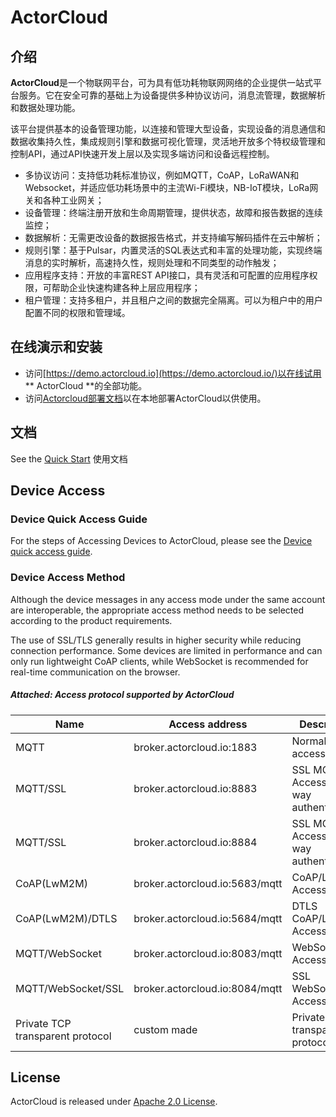 # ActorCloud

## 介绍


**ActorCloud**是一个物联网平台，可为具有低功耗物联网网络的企业提供一站式平台服务。它在安全可靠的基础上为设备提供多种协议访问，消息流管理，数据解析和数据处理功能。

该平台提供基本的设备管理功能，以连接和管理大型设备，实现设备的消息通信和数据收集持久性，集成规则引擎和数据可视化管理，灵活地开放多个特权级管理和控制API，通过API快速开发上层以及实现多端访问和设备远程控制。

- 多协议访问：支持低功耗标准协议，例如MQTT，CoAP，LoRaWAN和Websocket，并适应低功耗场景中的主流Wi-Fi模块，NB-IoT模块，LoRa网关和各种工业网关；
- 设备管理：终端注册开放和生命周期管理，提供状态，故障和报告数据的连续监控；
- 数据解析：无需更改设备的数据报告格式，并支持编写解码插件在云中解析；
- 规则引擎：基于Pulsar，内置灵活的SQL表达式和丰富的处理功能，实现终端消息的实时解析，高速持久性，规则处理和不同类型的动作触发；
- 应用程序支持：开放的丰富REST API接口，具有灵活和可配置的应用程序权限，可帮助企业快速构建各种上层应用程序；
- 租户管理：支持多租户，并且租户之间的数据完全隔离。可以为租户中的用户配置不同的权限和管理域。

## 在线演示和安装
- 访问[https://demo.actorcloud.io](https://demo.actorcloud.io/)以在线试用** ActorCloud **的全部功能。
- 访问[Actorcloud部署文档](https://docs.actorcloud.io/en/installation/base.html)以在本地部署ActorCloud以供使用。

## 文档

See the [Quick Start](https://docs.actorcloud.io/en/getting_started/quick_start.html) 使用文档

## Device Access

### Device Quick Access Guide
For the steps of Accessing Devices to ActorCloud, please see the [Device quick access guide](<https://docs.actorcloud.io/en/getting_started/access_guide.html>).

### Device Access Method

Although the device messages in any access mode under the same account are interoperable, the appropriate access method needs to be selected according to the product requirements.

The use of SSL/TLS generally results in higher security while reducing connection performance. Some devices are limited in performance and can only run lightweight CoAP clients, while WebSocket is recommended for real-time communication on the browser.

##### Attached:  Access protocol supported by ActorCloud

| Name                             | Access address                 | Description                              |
| -------------------------------- | ------------------------------ | ---------------------------------------- |
| MQTT                             | broker.actorcloud.io:1883      | Normal MQTT access                       |
| MQTT/SSL                         | broker.actorcloud.io:8883      | SSL MQTT Access (one-way authentication) |
| MQTT/SSL                         | broker.actorcloud.io:8884      | SSL MQTT Access (two-way authentication) |
| CoAP(LwM2M)                      | broker.actorcloud.io:5683/mqtt | CoAP/LwM2M Access                        |
| CoAP(LwM2M)/DTLS                 | broker.actorcloud.io:5684/mqtt | DTLS CoAP/LwM2M Access                   |
| MQTT/WebSocket                   | broker.actorcloud.io:8083/mqtt | WebSocket Access                         |
| MQTT/WebSocket/SSL               | broker.actorcloud.io:8084/mqtt | SSL WebSocket Access                     |
| Private TCP transparent protocol | custom made                    | Private TCP transparent protocol         |



## License

ActorCloud is released under [Apache 2.0 License](https://github.com/actorcloud/ActorCloud/blob/master/LICENSE).
